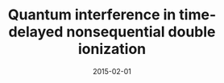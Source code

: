 ---
title: "Quantum interference in time-delayed nonsequential double ionization"
collection: publications
permalink: /publication/2015-02-01-Quantum interference in time-delayed nonsequential double ionization
date: 2015-02-01
venue: 'Phys. Rev. A'
paperurl: 'https://journals.aps.org/pra/abstract/10.1103/PhysRevA.92.023421'
citation: 'A. S. Maxwell &amp; C. Figueira de Morisson Faria. Phys. Rev. A, 92, 23421 (2015).'
---
